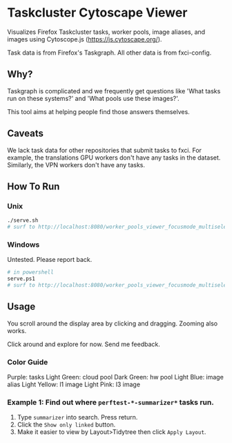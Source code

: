 # Taskcluster Cytoscape Viewer

Visualizes Firefox Taskcluster tasks, worker pools, image aliases, and images using Cytoscope.js (https://js.cytoscape.org/).

Task data is from Firefox's Taskgraph. All other data is from fxci-config.

## Why?

Taskgraph is complicated and we frequently get questions like 'What tasks run on these systems?' and 'What pools use these images?'.

This tool aims at helping people find those answers themselves.

## Caveats

We lack task data for other repositories that submit tasks to fxci. For example, the translations GPU workers don't have any tasks in the dataset. Similarly, the VPN workers don't have any tasks.

## How To Run

### Unix

```bash
./serve.sh
# surf to http://localhost:8080/worker_pools_viewer_focusmode_multiselect.html
```

### Windows

Untested. Please report back.

```bash
# in powershell
serve.ps1
# surf to http://localhost:8080/worker_pools_viewer_focusmode_multiselect.html
```

## Usage

You scroll around the display area by clicking and dragging. Zooming also works.

Click around and explore for now. Send me feedback.

### Color Guide

Purple: tasks
Light Green: cloud pool
Dark Green: hw pool
Light Blue: image alias
Light Yellow: l1 image
Light Pink: l3 image

### Example 1: Find out where `perftest-*-summarizer*` tasks run.

1. Type `summarizer` into search. Press return.
2. Click the `Show only linked` button.
3. Make it easier to view by Layout>Tidytree then click `Apply Layout`.